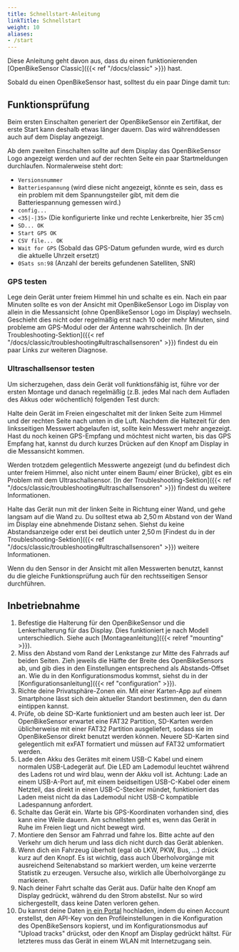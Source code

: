 ```yaml
---
title: Schnellstart-Anleitung
linkTitle: Schnellstart
weight: 10
aliases:
- /start
---
```


Diese Anleitung geht davon aus, dass du einen funktionierenden 
[OpenBikeSensor Classic]({{< ref "/docs/classic" >}}) hast.

Sobald du einen OpenBikeSensor hast, solltest du ein paar Dinge damit tun:

## Funktionsprüfung
Beim ersten Einschalten generiert der OpenBikeSensor ein Zertifikat, der erste Start kann deshalb etwas länger dauern. Das wird währenddessen auch auf dem Display angezeigt.

Ab dem zweiten Einschalten sollte auf dem Display das OpenBikeSensor Logo angezeigt
werden und auf der rechten Seite ein paar Startmeldungen durchlaufen. Normalerweise steht
dort:
- `Versionsnummer`
- `Batteriespannung` (wird diese nicht angezeigt, könnte es sein, dass es ein problem mit dem Spannungsteiler gibt, mit dem die Batteriespannung gemessen wird.)
- `config...`
- `<35|-|35>` (Die konfigurierte linke und rechte Lenkerbreite, hier 35&thinsp;cm)
- `SD... OK`
- `Start GPS OK`
- `CSV file... OK`
- `Wait for GPS` (Sobald das GPS-Datum gefunden wurde, wird es durch die aktuelle Uhrzeit ersetzt)
- `0Sats sn:98` (Anzahl der bereits gefundenen Satelliten, SNR)

### GPS testen
Lege dein Gerät unter freiem Himmel hin und schalte es ein. Nach ein paar
Minuten sollte es von der Ansicht mit OpenBikeSensor Logo im Display
von allein in die Messansicht (ohne OpenBikeSensor Logo im Display) wechseln.
Geschieht dies nicht oder regelmäßig erst nach 10 oder mehr Minuten, sind
probleme am GPS-Modul oder der Antenne wahrscheinlich. [In der Troubleshooting-Sektion]({{< ref "/docs/classic/troubleshooting#ultraschallsensoren" >}}) findest du ein
paar Links zur weiteren Diagnose.

### Ultraschallsensor testen
Um sicherzugehen, dass dein Gerät voll funktionsfähig ist, führe vor
der ersten Montage und danach regelmäßig (z.B. jedes Mal nach dem Aufladen
des Akkus oder wöchentlich) folgenden Test durch:

Halte dein Gerät im Freien eingeschaltet mit der linken Seite zum Himmel und 
der rechten Seite nach unten in die Luft. Nachdem die Haltezeit für den 
linksseitigen Messwert abgelaufen ist, sollte kein Messwert mehr angezeigt.
Hast du noch keinen GPS-Empfang und möchtest nicht warten, bis das GPS Empfang
hat, kannst du durch kurzes Drücken auf den Knopf am Display in die Messansicht
kommen.

Werden trotzdem gelegentlich Messwerte angezeigt (und du befindest dich unter
freiem Himmel, also nicht unter einem Baum/ einer Brücke), gibt es ein Problem
mit dem Ultraschallsensor. [In der Troubleshooting-Sektion]({{< ref "/docs/classic/troubleshooting#ultraschallsensoren" >}})
findest du weitere Informationen.

Halte das Gerät nun mit der linken Seite in Richtung einer Wand, und gehe
langsam auf die Wand zu. Du solltest etwa ab 2,50&thinsp;m Abstand von der Wand im
Display eine abnehmende Distanz sehen. Siehst du keine Abstandsanzeige oder
erst bei deutlich unter 2,50&thinsp;m [Findest du in der Troubleshooting-Sektion]({{< ref "/docs/classic/troubleshooting#ultraschallsensoren" >}})
weitere Informationen.

Wenn du den Sensor in der Ansicht mit allen Messwerten
benutzt, kannst du die gleiche Funktionsprüfung auch für den rechtsseitigen
Sensor durchführen.

## Inbetriebnahme
1. Befestige die Halterung für den OpenBikeSensor und die Lenkerhalterung für
   das Display. Dies funktioniert je nach Modell unterschiedlich. Siehe auch
   [Montageanleitung]({{< relref "mounting" >}}).
2. Miss den Abstand vom Rand der Lenkstange zur Mitte des Fahrrads auf beiden
   Seiten. Zieh jeweils die Hälfte der Breite des OpenBikeSensors ab, und gib
   dies in den Einstellungen entsprechend als Abstands-Offset an. Wie du in den
   Konfigurationsmodus kommst, siehst du in der [Konfigurationsanleitung]({{<
   ref "configuration" >}}).
3. Richte deine Privatsphäre-Zonen ein. Mit einer Karten-App auf einem
   Smartphone lässt sich dein aktueller Standort bestimmen, den du dann
   eintippen kannst.
4. Prüfe, ob deine SD-Karte funktioniert und am besten auch leer ist. Der
   OpenBikeSensor erwartet eine FAT32 Partition, SD-Karten werden üblicherweise
   mit einer FAT32 Partition ausgeliefert, sodass sie im OpenBikeSensor direkt
   benutzt werden können. Neuere SD-Karten sind gelegentlich mit exFAT
   formatiert und müssen auf FAT32 umformatiert werden.
5. Lade den Akku des Gerätes mit einem USB-C Kabel und einem normalen
   USB-Ladegerät auf. Die LED am Lademodul leuchtet während des Ladens rot und
   wird blau, wenn der Akku voll ist. Achtung: Lade an einem USB-A-Port auf,
   mit einem beidseitigen USB-C-Kabel oder einem Netzteil, das direkt in einen
   USB-C-Stecker mündet, funktioniert das Laden meist nicht da das Lademodul
   nicht USB-C kompatible Ladespannung anfordert.
6. Schalte das Gerät ein. Warte bis GPS-Koordinaten vorhanden sind, dies kann
   eine Weile dauern. Am schnellsten geht es, wenn das Gerät in Ruhe im Freien
   liegt und nicht bewegt wird.
7. Montiere den Sensor am Fahrrad und fahre los. Bitte achte auf den Verkehr um
   dich herum und lass dich nicht durch das Gerät ablenken.
8. Wenn dich ein Fahrzeug überholt (egal ob LKW, PKW, Bus, ...) drück kurz auf
   den Knopf. Es ist wichtig, dass auch Überholvorgänge mit ausreichend
   Seitenabstand so markiert werden, um keine verzerrte Statistik zu erzeugen.
   Versuche also, wirklich alle Überholvorgänge zu markieren.
9. Nach deiner Fahrt schalte das Gerät aus. Dafür halte den Knopf am Display
   gedrückt, während du den Strom abstellst. Nur so wird sichergestellt, dass
   keine Daten verloren gehen.
10. Du kannst deine Daten [in ein Portal](https://forum.openbikesensor.org/t/uebersicht-verfuegbarer-portale/688)
    hochladen, indem du einen Account erstellst, den API-Key von den
    Profileinstellungen in die Konfiguration des OpenBikeSensors kopierst, und
    im Konfigurationsmodus auf "Upload tracks" drückst, oder den Knopf am
    Display gedrückt hältst. Für letzteres muss das Gerät in einem WLAN mit
    Internetzugang sein.
